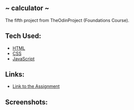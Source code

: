 ## ~ calculator ~
<p>The fifth project from TheOdinProject (Foundations Course).</p>
<p></p>

## Tech Used:
- [HTML](https://developer.mozilla.org/en-US/docs/Web/HTML)
- [CSS](https://developer.mozilla.org/en-US/docs/Web/CSS)
- [JavaScript](https://developer.mozilla.org/en-US/docs/Web/JavaScript)

## Links:
- [Link to the Assignment](https://www.theodinproject.com/lessons/foundations-recipes)

## Screenshots:
